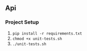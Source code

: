 ## Api

### Project Setup

1. `pip install -r requirements.txt`
2. `chmod +x unit-tests.sh`
3. `./unit-tests.sh`

